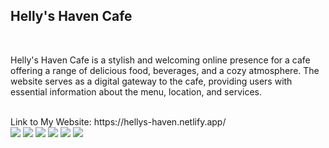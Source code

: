 <h2>Helly's Haven Cafe</h2>
<br>
<p>Helly's Haven Cafe is a stylish and welcoming online presence for a cafe offering a range of delicious food, beverages, and a cozy atmosphere. The website serves as a digital gateway to the cafe, providing users with essential information about the menu, location, and services.</p>
<br>
Link to My Website: https://hellys-haven.netlify.app/
<br>

<img src="https://github-production-user-asset-6210df.s3.amazonaws.com/181923514/382214752-95718588-ff23-450d-83a7-1323cb05b0e9.png?X-Amz-Algorithm=AWS4-HMAC-SHA256&X-Amz-Credential=AKIAVCODYLSA53PQK4ZA%2F20241101%2Fus-east-1%2Fs3%2Faws4_request&X-Amz-Date=20241101T074529Z&X-Amz-Expires=300&X-Amz-Signature=f30178bbbb0960c6c8f406e42f997b97b22ea1677ba4a970f8738a9deda1879c&X-Amz-SignedHeaders=host">
<img src="https://github-production-user-asset-6210df.s3.amazonaws.com/181923514/382214794-ed0ca151-b7bd-4208-99e0-4e84f267c463.png?X-Amz-Algorithm=AWS4-HMAC-SHA256&X-Amz-Credential=AKIAVCODYLSA53PQK4ZA%2F20241101%2Fus-east-1%2Fs3%2Faws4_request&X-Amz-Date=20241101T074631Z&X-Amz-Expires=300&X-Amz-Signature=8fabd309c02fef655f2cbb6e406824c75b6d1ba21ceba84c59c6c17f43d291ad&X-Amz-SignedHeaders=host">
<img src="https://github-production-user-asset-6210df.s3.amazonaws.com/181923514/382214919-85ecee96-e96a-42a1-9c64-a924ec8394de.png?X-Amz-Algorithm=AWS4-HMAC-SHA256&X-Amz-Credential=AKIAVCODYLSA53PQK4ZA%2F20241101%2Fus-east-1%2Fs3%2Faws4_request&X-Amz-Date=20241101T074736Z&X-Amz-Expires=300&X-Amz-Signature=be78dc19d330c2f61e9c5417169f9c2bf6865c43bd1d0ca9a483075d4a77ede8&X-Amz-SignedHeaders=host">
<img src="https://github-production-user-asset-6210df.s3.amazonaws.com/181923514/382214962-5bab6bda-5815-4757-8dda-77b247bfd59d.png?X-Amz-Algorithm=AWS4-HMAC-SHA256&X-Amz-Credential=AKIAVCODYLSA53PQK4ZA%2F20241101%2Fus-east-1%2Fs3%2Faws4_request&X-Amz-Date=20241101T074823Z&X-Amz-Expires=300&X-Amz-Signature=e2bf3f8d23b5e987431efdac20062a25082c9fd0a1e29d0b410543f21a1fcbac&X-Amz-SignedHeaders=host">
<img src="https://github-production-user-asset-6210df.s3.amazonaws.com/181923514/382215008-900e1fe8-20e0-4d6e-b516-83d1ff35ff12.png?X-Amz-Algorithm=AWS4-HMAC-SHA256&X-Amz-Credential=AKIAVCODYLSA53PQK4ZA%2F20241101%2Fus-east-1%2Fs3%2Faws4_request&X-Amz-Date=20241101T074844Z&X-Amz-Expires=300&X-Amz-Signature=dc10eacd5d560d83422e343e165689fa0916fa712efdd69000eedd51bcf284a2&X-Amz-SignedHeaders=host">
<img src="https://github-production-user-asset-6210df.s3.amazonaws.com/181923514/382215032-83262c72-05b4-46bd-a03b-79edd236c4bf.png?X-Amz-Algorithm=AWS4-HMAC-SHA256&X-Amz-Credential=AKIAVCODYLSA53PQK4ZA%2F20241101%2Fus-east-1%2Fs3%2Faws4_request&X-Amz-Date=20241101T074904Z&X-Amz-Expires=300&X-Amz-Signature=906093092447f5f475d9e007170a13482349c5c2697f6a982f6dba3515b76914&X-Amz-SignedHeaders=host">
